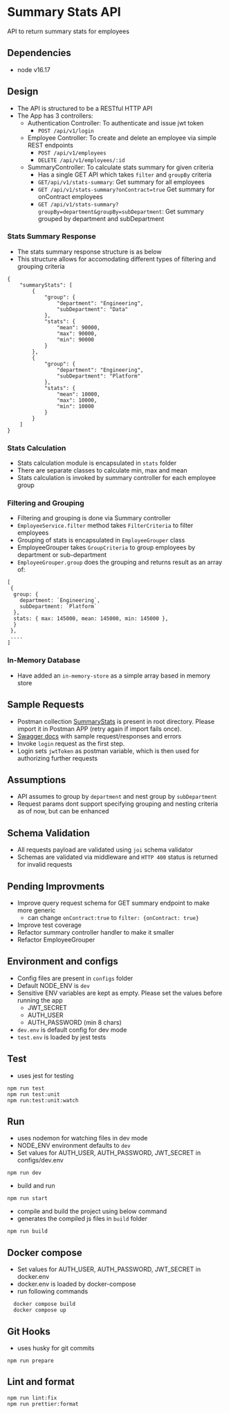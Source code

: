 # Summary Stats API

API to return summary stats for employees

## Dependencies

- node v16.17

## Design

- The API is structured to be a RESTful HTTP API
- The App has 3 controllers:
  - Authentication Controller: To authenticate and issue jwt token
    - `POST /api/v1/login`
  - Employee Controller: To create and delete an employee via simple REST endpoints
    - `POST /api/v1/employees`
    - `DELETE /api/v1/employees/:id`
  - SummaryController: To calculate stats summary for given criteria
    - Has a single GET API which takes `filter` and `groupBy` criteria
    - `GET/api/v1/stats-summary`: Get summary for all employees
    - `GET /api/v1/stats-summary?onContract=true` Get summary for onContract employees
    - `GET /api/v1/stats-summary?groupBy=department&groupBy=subDepartment`: Get summary grouped by department and subDepartment

### Stats Summary Response

- The stats summary response structure is as below
- This structure allows for accomodating different types of filtering and grouping criteria

```
{
    "summaryStats": [
        {
            "group": {
                "department": "Engineering",
                "subDepartment": "Data"
            },
            "stats": {
                "mean": 90000,
                "max": 90000,
                "min": 90000
            }
        },
        {
            "group": {
                "department": "Engineering",
                "subDepartment": "Platform"
            },
            "stats": {
                "mean": 10000,
                "max": 10000,
                "min": 10000
            }
        }
    ]
}

```

### Stats Calculation

- Stats calculation module is encapsulated in `stats` folder
- There are separate classes to calculate min, max and mean
- Stats calculation is invoked by summary controller for each employee group

### Filtering and Grouping

- Filtering and grouping is done via Summary controller
- `EmployeeService.filter` method takes `FilterCriteria` to filter employees
- Grouping of stats is encapsulated in `EmployeeGrouper` class
- EmployeeGrouper takes `GroupCriteria` to group employees by department or sub-department
- `EmployeeGrouper.group` does the grouping and returns result as an array of:

```
[
 {
  group: {
    department: `Engineering`,
    subDepartment: `Platform`
  },
  stats: { max: 145000, mean: 145000, min: 145000 },
  }
 },
 ....
]
```

### In-Memory Database

- Have added an `in-memory-store` as a simple array based in memory store

## Sample Requests

- Postman collection [SummaryStats](summary-stats.postman_collection.json) is present in root directory. Please import it in Postman APP (retry again if import fails once).
- [Swagger docs](summary-stats-swagger.yml) with sample request/responses and errors
- Invoke `login` request as the first step.
- Login sets `jwtToken` as postman variable, which is then used for authorizing further requests

## Assumptions

- API assumes to group by `department` and nest group by `subDepartment`
- Request params dont support specifying grouping and nesting criteria as of now, but can be enhanced

## Schema Validation

- All requests payload are validated using `joi` schema validator
- Schemas are validated via middleware and `HTTP 400` status is returned for invalid requests

## Pending Improvments

- Improve query request schema for GET summary endpoint to make more generic
  - can change `onContract:true` to `filter: {onContract: true}`
- Improve test coverage
- Refactor summary controller handler to make it smaller
- Refactor EmployeeGrouper

## Environment and configs

- Config files are present in `configs` folder
- Default NODE_ENV is `dev`
- Sensitive ENV variables are kept as empty. Please set the values before running the app
  - JWT_SECRET
  - AUTH_USER
  - AUTH_PASSWORD (min 8 chars)
- `dev.env` is default config for dev mode
- `test.env` is loaded by jest tests

## Test

- uses jest for testing

```
npm run test
npm run test:unit
npm run:test:unit:watch
```

## Run

- uses nodemon for watching files in dev mode
- NODE_ENV environment defaults to `dev`
- Set values for AUTH_USER, AUTH_PASSWORD, JWT_SECRET in configs/dev.env

```
npm run dev
```

- build and run

```
npm run start
```

- compile and build the project using below command
- generates the compiled js files in `build` folder

```
npm run build
```

## Docker compose

- Set values for AUTH_USER, AUTH_PASSWORD, JWT_SECRET in docker.env
- docker.env is loaded by docker-compose
- run following commands

```
  docker compose build
  docker compose up
```

## Git Hooks

- uses husky for git commits

```
npm run prepare
```

## Lint and format

```
npm run lint:fix
npm run prettier:format
```
